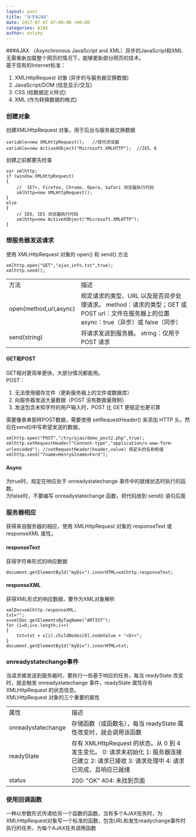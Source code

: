 ```yaml
---
layout: post
title: "关于AJAX"
date: 2017-07-07 07:00:00 +00:00
categories: AJAX
author: onlyhy
---  
```


###AJAX （Asynchronous JavaScript and XML）异步的JavaScript和XML  
   无需重新加载整个网页的情况下，能够更新部分网页的技术。  
   基于现有的Internet标准：
   1. XMLHttpRequest 对象 (异步的与服务器交换数据)
   2. JavaScript/DOM (信息显示/交互)
   3. CSS (给数据定义样式)
   4. XML (作为转换数据的格式)  

### 创建对象  
   创建XMLHttpRequest 对象，用于后台与服务器交换数据

    variable=new XMLHttpRequest();   //现代浏览器
    variable=new ActiveXObject("Microsoft.XMLHTTP");  //IE5、6  

   创建之前都要先检查  

    var xmlhttp;
    if (window.XMLHttpRequest)
    {
        //  IE7+, Firefox, Chrome, Opera, Safari 浏览器执行代码
        xmlhttp=new XMLHttpRequest();
    }
    else
    {
        // IE6, IE5 浏览器执行代码
        xmlhttp=new ActiveXObject("Microsoft.XMLHTTP");
    }  

### 想服务器发送请求  
   使用 XMLHttpRequest 对象的 open() 和 send() 方法  

    xmlhttp.open("GET","ajax_info.txt",true);
    xmlhttp.send();  

<table>
<tr>
    <td>方法</td>
    <td>描述</td>
</tr>
<tr><td>open(method,url,async)</td>
    <td>  
    规定请求的类型、URL 以及是否异步处理请求。  
    method：请求的类型；GET 或 POST  
    url：文件在服务器上的位置  
    async：true（异步）或 false（同步）  
    </td>
    </tr>
<tr><td>send(string)</td>
    <td>  
    将请求发送到服务器。  
    string：仅用于 POST 请求  
    </td></tr>
</table>

#### GET和POST  
   GET相对更简单更快，大部分情况都能用。  
   POST：
   1. 无法使用缓存文件（更新服务器上的文件或数据库）  
   2. 向服务器发送大量数据（POST 没有数据量限制）  
   3. 发送包含未知字符的用户输入时，POST 比 GET 更稳定也更可靠
   
需要像表单那样POST数据，需要使用 setRequestHeader() 来添加 HTTP 头，然后在send()中写希望发送的数据。  

    xmlhttp.open("POST","/try/ajax/demo_post2.php",true);
    xmlhttp.setRequestHeader("Content-type","application/x-www-form-urlencoded"); //setRequestHeader(header,value) 规定头的名称和值
    xmlhttp.send("fname=Henry&lname=Ford");  


#### Async  
   为true时，规定在响应处于 onreadystatechange 事件中的就绪状态时执行的函数。  
   为false时，不要编写 onreadystatechange 函数，把代码放到 send() 语句后面  

### 服务器相应   
   获得来自服务器的相应，使用 XMLHttpRequest 对象的 responseText 或 responseXML 属性。  

#### responseText  
   获得字符串形式的响应数据  

    document.getElementById("myDiv").innerHTML=xmlhttp.responseText;

#### responseXML  
   获得XML形式的响应数据，要作为XML对象解析  

    xmlDoc=xmlhttp.responseXML;
    txt="";
    x=xmlDoc.getElementsByTagName("ARTIST");
    for (i=0;i<x.length;i++)
    {
        txt=txt + x[i].childNodes[0].nodeValue + "<br>";
    }
    document.getElementById("myDiv").innerHTML=txt;


### onreadystatechange事件  
   当请求被发送到服务器时，要执行一些基于响应的任务，每当 readyState 改变时，就会触发 onreadystatechange 事件，readyState 属性存有 XMLHttpRequest 的状态信息。  
   XMLHttpRequest 对象的三个重要的属性
<table>
    <tr>
        <td>属性</td>
        <td>描述</td>
    </tr>
    <tr>
        <td>onreadystatechange</td>
        <td>存储函数（或函数名），每当 readyState 属性改变时，就会调用该函数</td>
    </tr>
    <tr>
        <td>readyState</td>
        <td>
        存有 XMLHttpRequest 的状态。从 0 到 4 发生变化。  
        0: 请求未初始化  
        1: 服务器连接已建立  
        2: 请求已接收  
        3: 请求处理中  
        4: 请求已完成，且响应已就绪</td>
    </tr>
    <tr>
        <td>status</td>
        <td>
        200: "OK"  
        404: 未找到页面</td>
    </tr>
</table>  

### 使用回调函数  
   一种以参数形式传递给另一个函数的函数，当有多个AJAX任务时，为XMLHttpRequest对象写一个标准的函数，包含URL和发生readychange事件时执行的任务，为每个AJAX任务调用函数





   


